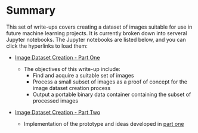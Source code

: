 # Summary

This set of write-ups covers creating a dataset of images suitable for use in future machine learning projects.  It is currently broken down into serveral Jupyter notebooks.  The Jupyter notebooks are listed below, and you can click the hyperlinks to load them:

* [Image Dataset Creation - Part One](https://nbviewer.jupyter.org/github/nrasch/Portfolio/blob/master/Machine-Learning-and-AI/Python/P02-Image-Dataset-Creation-Feb-2018/ImageDatasetCreation-PartOne.ipynb)
  
  * The objectives of this write-up include:
    * Find and acquire a suitable set of images
    * Process a small subset of images as a proof of concept for the image dataset creation process
    * Output a portable binary data container containing the subset of processed images

* [Image Dataset Creation - Part Two](https://nbviewer.jupyter.org/github/nrasch/Portfolio/blob/master/Machine-Learning-and-AI/Python/P02-Image-Dataset-Creation-Feb-2018/ImageDatasetCreation-PartTwo.ipynb)

	* Implementation of the prototype and ideas developed in [part one](https://nbviewer.jupyter.org/github/nrasch/Portfolio/blob/master/Machine-Learning-and-AI/Python/P02-Image-Dataset-Creation-Feb-2018/ImageDatasetCreation-PartOne.ipynb)

